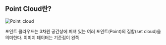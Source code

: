 ## Point Cloud란?
![Point_cloud](img/컴퓨터비전/p_cloud.jpg)

포인트 클라우드는 3차원 공간상에 퍼져 있는 여러 포인트(Point)의 집합(set cloud)을 의미한다. 이미지 데이터는 기준점이 왼쪽
